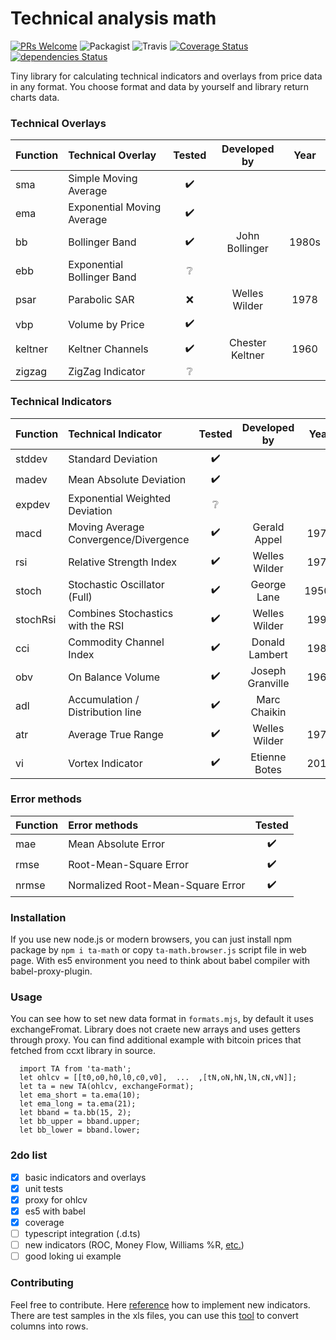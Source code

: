 
Technical analysis math
=========
[![PRs Welcome](https://img.shields.io/badge/PRs-welcome-brightgreen.svg?style=flat)](https://egghead.io/courses/how-to-contribute-to-an-open-source-project-on-github) ![Packagist](https://img.shields.io/packagist/l/doctrine/orm.svg) ![Travis](https://img.shields.io/travis/munrocket/ta-math.svg) [![Coverage Status](https://coveralls.io/repos/github/munrocket/ta-math/badge.svg?branch=master)](https://coveralls.io/github/munrocket/ta-math?branch=master) [![dependencies Status](https://david-dm.org/munrocket/ta-math/status.svg)](https://david-dm.org/munrocket/ta-math)

Tiny library for calculating technical indicators and overlays from price data in any format. You choose format and data by yourself and library return charts data.

[//]: # (used emoji ✔️️❔❌)

### Technical Overlays
| Function  | Technical Overlay                     | Tested  | Developed by     | Year |
|:----------|:--------------------------------------|:-------:|:----------------:|:----:|
| sma       | Simple Moving Average                 |    ✔️️    |                  |      |
| ema       | Exponential Moving Average            |    ✔️️    |                  |      |
| bb        | Bollinger Band                        |    ✔️️    | John Bollinger   | 1980s |
| ebb       | Exponential Bollinger Band            |    ❔     |                  |      |
| psar      | Parabolic SAR                         |    ❌    | Welles Wilder    | 1978 |
| vbp       | Volume by Price                       |    ✔️️    |                  |      |
| keltner   | Keltner Channels                      |    ✔️️    | Chester Keltner  | 1960 |
| zigzag    | ZigZag Indicator                      |    ❔    |                  |      |

### Technical Indicators
| Function  | Technical Indicator                   | Tested  | Developed by     | Year |
|:----------|:--------------------------------------|:-------:|:----------------:|:----:|
| stddev    | Standard Deviation                    |   ✔️️    |                  |      |
| madev     | Mean Absolute Deviation               |   ✔️    |                  |      |
| expdev    | Exponential Weighted Deviation        |   ❔    |                  |      |
| macd      | Moving Average Convergence/Divergence |   ✔️    | Gerald Appel     | 1979 |
| rsi       | Relative Strength Index               |   ✔️    | Welles Wilder    | 1978 |
| stoch     | Stochastic Oscillator (Full)          |   ✔️    | George Lane      | 1950s |
| stochRsi  | Combines Stochastics with the RSI     |   ✔️    | Welles Wilder    | 1994 |
| cci       | Commodity Channel Index               |   ✔️    | Donald Lambert   | 1980 |
| obv       | On Balance Volume                     |   ✔️    | Joseph Granville | 1963 |
| adl       | Accumulation / Distribution line      |   ✔️    | Marc Chaikin     |      |
| atr       | Average True Range                    |   ✔️    | Welles Wilder    | 1978 |
| vi        | Vortex Indicator                      |   ✔️    | Etienne Botes    | 2010 |

### Error methods
| Function  | Error methods                         | Tested  |
|:----------|:--------------------------------------|:-------:|
| mae       | Mean Absolute Error                   |    ✔️    |
| rmse      | Root-Mean-Square Error                |    ✔️    |
| nrmse     | Normalized Root-Mean-Square Error     |    ✔️    |

### Installation

If you use new node.js or modern browsers, you can just install npm package by `npm i ta-math` or copy `ta-math.browser.js` script file in web page. With es5 environment you need to think about babel compiler with babel-proxy-plugin.

### Usage

You can see how to set new data format in `formats.mjs`, by default it uses exchangeFromat. Library does not craete new arrays and uses getters through proxy. You can find additional example with bitcoin prices that fetched from ccxt library in source.
```
  import TA from 'ta-math';
  let ohlcv = [[t0,o0,h0,l0,c0,v0],  ...  ,[tN,oN,hN,lN,cN,vN]];
  let ta = new TA(ohlcv, exchangeFormat);
  let ema_short = ta.ema(10);
  let ema_long = ta.ema(21);
  let bband = ta.bb(15, 2);
  let bb_upper = bband.upper;
  let bb_lower = bband.lower;
```

### 2do list

- [X] basic indicators and overlays
- [X] unit tests
- [X] proxy for ohlcv
- [X] es5 with babel
- [X] coverage
- [ ] typescript integration (.d.ts)
- [ ] new indicators (ROC, Money Flow, Williams %R, [etc.](https://www.metatrader4.com/en/trading-platform/help/analytics/tech_indicators/bulls_power))
- [ ] good loking ui example

### Contributing

Feel free to contribute. Here [reference](http://stockcharts.com/school/doku.php?id=chart_school:technical_indicators) how to implement new indicators. There are test samples in the xls files, you can use this [tool](https://www.browserling.com/tools/text-columns-to-rows) to convert columns into rows.
